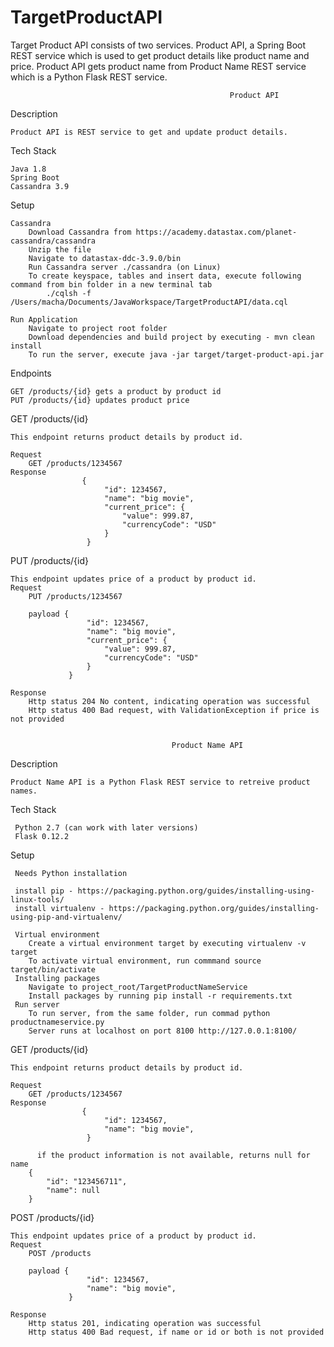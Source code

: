 # TargetProductAPI

Target Product API consists of two services. Product API, a Spring Boot REST service which is used 
to get product details like product name and price. Product API gets product name from Product Name REST service 
which is a Python Flask REST service. 
                                                     
                                                     Product API 
Description

    Product API is REST service to get and update product details.

Tech Stack

    Java 1.8
    Spring Boot
    Cassandra 3.9
                                     
Setup

    Cassandra
        Download Cassandra from https://academy.datastax.com/planet-cassandra/cassandra
        Unzip the file
        Navigate to datastax-ddc-3.9.0/bin
        Run Cassandra server ./cassandra (on Linux)
        To create keyspace, tables and insert data, execute following command from bin folder in a new terminal tab
            ./cqlsh -f /Users/macha/Documents/JavaWorkspace/TargetProductAPI/data.cql
    
    Run Application
        Navigate to project root folder
        Download dependencies and build project by executing - mvn clean install
        To run the server, execute java -jar target/target-product-api.jar
        
            
Endpoints
     
    GET /products/{id} gets a product by product id
    PUT /products/{id} updates product price 


GET /products/{id}           

    This endpoint returns product details by product id. 

    Request
        GET /products/1234567
    Response
                    {
                         "id": 1234567,
                         "name": "big movie",
                         "current_price": {
                             "value": 999.87,
                             "currencyCode": "USD"
                         }
                     }
        
PUT /products/{id}           

    This endpoint updates price of a product by product id. 
    Request
        PUT /products/1234567
    
        payload {
                     "id": 1234567,
                     "name": "big movie",
                     "current_price": {
                         "value": 999.87,
                         "currencyCode": "USD"
                     }
                 }
        
    Response
        Http status 204 No content, indicating operation was successful
        Http status 400 Bad request, with ValidationException if price is not provided
        
                            
                                        Product Name API
Description           

    Product Name API is a Python Flask REST service to retreive product names. 
    
Tech Stack           

     Python 2.7 (can work with later versions)
     Flask 0.12.2
     
Setup   
     
     Needs Python installation

     install pip - https://packaging.python.org/guides/installing-using-linux-tools/
     install virtualenv - https://packaging.python.org/guides/installing-using-pip-and-virtualenv/
     
     Virtual environment
        Create a virtual environment target by executing virtualenv -v target
        To activate virtual environment, run commmand source target/bin/activate
     Installing packages
        Navigate to project_root/TargetProductNameService
        Install packages by running pip install -r requirements.txt
     Run server
        To run server, from the same folder, run commad python productnameservice.py
        Server runs at localhost on port 8100 http://127.0.0.1:8100/ 

GET /products/{id}           

    This endpoint returns product details by product id. 

    Request
        GET /products/1234567
    Response
                    {
                         "id": 1234567,
                         "name": "big movie",
                     }
        
          if the product information is not available, returns null for name 
        {
            "id": "123456711",
            "name": null
        }
POST /products/{id}           

    This endpoint updates price of a product by product id. 
    Request
        POST /products
    
        payload {
                     "id": 1234567,
                     "name": "big movie",
                 }
        
    Response
        Http status 201, indicating operation was successful
        Http status 400 Bad request, if name or id or both is not provided
